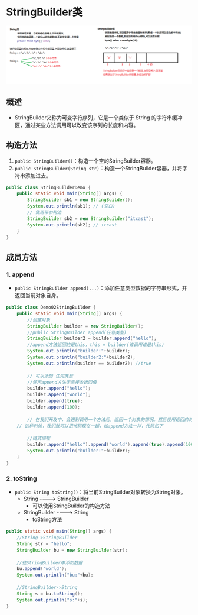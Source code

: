 # StringBuilder类

![](../.gitbook/assets/01stringbuilder-de-yuan-li-%20%281%29.bmp)

## 概述

* StringBuilder又称为可变字符序列，它是一个类似于 String 的字符串缓冲区，通过某些方法调用可以改变该序列的长度和内容。

## 构造方法

1. `public StringBuilder()`：构造一个空的StringBuilder容器。 
2. `public StringBuilder(String str)`：构造一个StringBuilder容器，并将字符串添加进去。

```java
public class StringBuilderDemo {
    public static void main(String[] args) {
        StringBuilder sb1 = new StringBuilder();
        System.out.println(sb1); // (空白)
        // 使用带参构造
        StringBuilder sb2 = new StringBuilder("itcast");
        System.out.println(sb2); // itcast
    }
}
```

## 成员方法

### 1. append

* `public StringBuilder append(...)`：添加任意类型数据的字符串形式，并返回当前对象自身。

```java
public class Demo02StringBuilder {
	public static void main(String[] args) {
		//创建对象
		StringBuilder builder = new StringBuilder();
		//public StringBuilder append(任意类型)
		StringBuilder builder2 = builder.append("hello");
		//append方法返回的是this，this = builder(谁调用谁是this)
		System.out.println("builder:"+builder);
		System.out.println("builder2:"+builder2);
		System.out.println(builder == builder2); //true
	  
		// 可以添加 任何类型
		//使用append方法无需接收返回值
		builder.append("hello");
		builder.append("world");
		builder.append(true);
		builder.append(100);
		
		// 在我们开发中，会遇到调用一个方法后，返回一个对象的情况。然后使用返回的对象继续调用方法。
    // 这种时候，我们就可以把代码现在一起，如append方法一样，代码如下
		
		//链式编程
		builder.append("hello").append("world").append(true).append(100);
		System.out.println("builder:"+builder);
	}
}
```

### 2. toString

* `public String toString()`：将当前StringBuilder对象转换为String对象。
  * String ----&gt; StringBuilder
    * 可以使用StringBuilder的构造方法
  * StringBuilder ----&gt; String
    * toString方法

```java
public static void main(String[] args) {
    //String->StringBuilder
    String str = "hello";
    StringBuilder bu = new StringBuilder(str);
    
    //往StringBuilder中添加数据
    bu.append("world");
    System.out.println("bu:"+bu);

    //StringBuilder->String
    String s = bu.toString();
    System.out.println("s:"+s);
}
```



